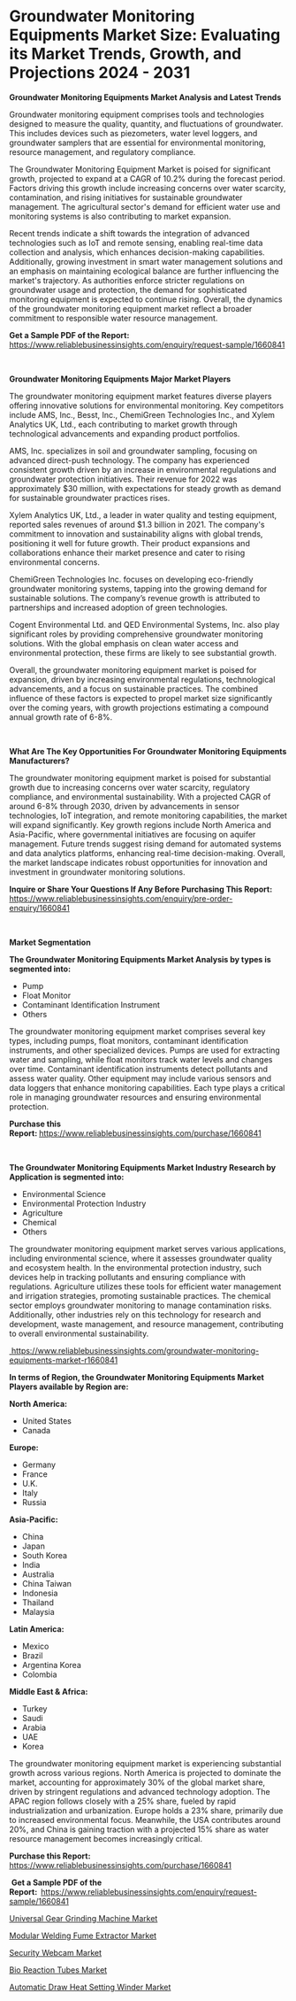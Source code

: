 <p><h1>Groundwater Monitoring Equipments Market Size: Evaluating its Market Trends, Growth, and Projections 2024 - 2031</h1></p><p><strong>Groundwater Monitoring Equipments Market Analysis and Latest Trends</strong></p>
<p><p>Groundwater monitoring equipment comprises tools and technologies designed to measure the quality, quantity, and fluctuations of groundwater. This includes devices such as piezometers, water level loggers, and groundwater samplers that are essential for environmental monitoring, resource management, and regulatory compliance. </p><p>The Groundwater Monitoring Equipment Market is poised for significant growth, projected to expand at a CAGR of 10.2% during the forecast period. Factors driving this growth include increasing concerns over water scarcity, contamination, and rising initiatives for sustainable groundwater management. The agricultural sector's demand for efficient water use and monitoring systems is also contributing to market expansion. </p><p>Recent trends indicate a shift towards the integration of advanced technologies such as IoT and remote sensing, enabling real-time data collection and analysis, which enhances decision-making capabilities. Additionally, growing investment in smart water management solutions and an emphasis on maintaining ecological balance are further influencing the market's trajectory. As authorities enforce stricter regulations on groundwater usage and protection, the demand for sophisticated monitoring equipment is expected to continue rising. Overall, the dynamics of the groundwater monitoring equipment market reflect a broader commitment to responsible water resource management.</p></p>
<p><strong>Get a Sample PDF of the Report:&nbsp;</strong> <a href="https://www.reliablebusinessinsights.com/enquiry/request-sample/1660841?utm_campaign=1119&utm_medium=2&utm_source=Github&utm_content=ia&utm_term=26102024&utm_id=groundwater-monitoring-equipments">https://www.reliablebusinessinsights.com/enquiry/request-sample/1660841</a></p>
<p>&nbsp;</p>
<p><strong>Groundwater Monitoring Equipments Major Market Players</strong></p>
<p><p>The groundwater monitoring equipment market features diverse players offering innovative solutions for environmental monitoring. Key competitors include AMS, Inc., Besst, Inc., ChemiGreen Technologies Inc., and Xylem Analytics UK, Ltd., each contributing to market growth through technological advancements and expanding product portfolios.</p><p>AMS, Inc. specializes in soil and groundwater sampling, focusing on advanced direct-push technology. The company has experienced consistent growth driven by an increase in environmental regulations and groundwater protection initiatives. Their revenue for 2022 was approximately $30 million, with expectations for steady growth as demand for sustainable groundwater practices rises.</p><p>Xylem Analytics UK, Ltd., a leader in water quality and testing equipment, reported sales revenues of around $1.3 billion in 2021. The company's commitment to innovation and sustainability aligns with global trends, positioning it well for future growth. Their product expansions and collaborations enhance their market presence and cater to rising environmental concerns.</p><p>ChemiGreen Technologies Inc. focuses on developing eco-friendly groundwater monitoring systems, tapping into the growing demand for sustainable solutions. The company’s revenue growth is attributed to partnerships and increased adoption of green technologies.</p><p>Cogent Environmental Ltd. and QED Environmental Systems, Inc. also play significant roles by providing comprehensive groundwater monitoring solutions. With the global emphasis on clean water access and environmental protection, these firms are likely to see substantial growth.</p><p>Overall, the groundwater monitoring equipment market is poised for expansion, driven by increasing environmental regulations, technological advancements, and a focus on sustainable practices. The combined influence of these factors is expected to propel market size significantly over the coming years, with growth projections estimating a compound annual growth rate of 6-8%.</p></p>
<p>&nbsp;</p>
<p><strong>What Are The Key Opportunities For Groundwater Monitoring Equipments Manufacturers?</strong></p>
<p><p>The groundwater monitoring equipment market is poised for substantial growth due to increasing concerns over water scarcity, regulatory compliance, and environmental sustainability. With a projected CAGR of around 6-8% through 2030, driven by advancements in sensor technologies, IoT integration, and remote monitoring capabilities, the market will expand significantly. Key growth regions include North America and Asia-Pacific, where governmental initiatives are focusing on aquifer management. Future trends suggest rising demand for automated systems and data analytics platforms, enhancing real-time decision-making. Overall, the market landscape indicates robust opportunities for innovation and investment in groundwater monitoring solutions.</p></p>
<p><strong>Inquire or Share Your Questions If Any Before Purchasing This Report:</strong> <a href="https://www.reliablebusinessinsights.com/enquiry/pre-order-enquiry/1660841?utm_campaign=1119&utm_medium=2&utm_source=Github&utm_content=ia&utm_term=26102024&utm_id=groundwater-monitoring-equipments">https://www.reliablebusinessinsights.com/enquiry/pre-order-enquiry/1660841</a></p>
<p>&nbsp;</p>
<p><strong>Market Segmentation</strong></p>
<p><strong>The Groundwater Monitoring Equipments Market Analysis by types is segmented into:</strong></p>
<p><ul><li>Pump</li><li>Float Monitor</li><li>Contaminant Identification Instrument</li><li>Others</li></ul></p>
<p><p>The groundwater monitoring equipment market comprises several key types, including pumps, float monitors, contaminant identification instruments, and other specialized devices. Pumps are used for extracting water and sampling, while float monitors track water levels and changes over time. Contaminant identification instruments detect pollutants and assess water quality. Other equipment may include various sensors and data loggers that enhance monitoring capabilities. Each type plays a critical role in managing groundwater resources and ensuring environmental protection.</p></p>
<p><strong>Purchase this Report:&nbsp;</strong><a href="https://www.reliablebusinessinsights.com/purchase/1660841?utm_campaign=1119&utm_medium=2&utm_source=Github&utm_content=ia&utm_term=26102024&utm_id=groundwater-monitoring-equipments">https://www.reliablebusinessinsights.com/purchase/1660841</a></p>
<p>&nbsp;</p>
<p><strong>The Groundwater Monitoring Equipments Market Industry Research by Application is segmented into:</strong></p>
<p><ul><li>Environmental Science</li><li>Environmental Protection Industry</li><li>Agriculture</li><li>Chemical</li><li>Others</li></ul></p>
<p><p>The groundwater monitoring equipment market serves various applications, including environmental science, where it assesses groundwater quality and ecosystem health. In the environmental protection industry, such devices help in tracking pollutants and ensuring compliance with regulations. Agriculture utilizes these tools for efficient water management and irrigation strategies, promoting sustainable practices. The chemical sector employs groundwater monitoring to manage contamination risks. Additionally, other industries rely on this technology for research and development, waste management, and resource management, contributing to overall environmental sustainability.</p></p>
<p><a href="https://www.reliablebusinessinsights.com/groundwater-monitoring-equipments-market-r1660841?utm_campaign=1119&utm_medium=2&utm_source=Github&utm_content=ia&utm_term=26102024&utm_id=groundwater-monitoring-equipments">&nbsp;https://www.reliablebusinessinsights.com/groundwater-monitoring-equipments-market-r1660841</a></p>
<p><strong>In terms of Region, the Groundwater Monitoring Equipments Market Players available by Region are:</strong></p>
<p>
    <p> <strong> North America: </strong>
        <ul>
            <li>United States</li>
            <li>Canada</li>
        </ul>
        </p> 
    <p> <strong> Europe: </strong>
        <ul>
            <li>Germany</li>
            <li>France</li>
            <li>U.K.</li>
            <li>Italy</li>
            <li>Russia</li>
        </ul>
        </p> 
    <p> <strong> Asia-Pacific: </strong>
        <ul>
            <li>China</li>
            <li>Japan</li>
            <li>South Korea</li>
            <li>India</li>
            <li>Australia</li>
            <li>China Taiwan</li>
            <li>Indonesia</li>
            <li>Thailand</li>
            <li>Malaysia</li>
        </ul>
        </p> 
    <p> <strong> Latin America: </strong>
        <ul>
            <li>Mexico</li>
            <li>Brazil</li>
            <li>Argentina Korea</li>
            <li>Colombia</li>
        </ul>
        </p> 
    <p> <strong> Middle East & Africa: </strong>
        <ul>
            <li>Turkey</li>
            <li>Saudi</li>
            <li>Arabia</li>
            <li>UAE</li>
            <li>Korea</li>
        </ul>
    </p>
    </p>
<p><p>The groundwater monitoring equipment market is experiencing substantial growth across various regions. North America is projected to dominate the market, accounting for approximately 30% of the global market share, driven by stringent regulations and advanced technology adoption. The APAC region follows closely with a 25% share, fueled by rapid industrialization and urbanization. Europe holds a 23% share, primarily due to increased environmental focus. Meanwhile, the USA contributes around 20%, and China is gaining traction with a projected 15% share as water resource management becomes increasingly critical.</p></p>
<p><strong>Purchase this Report: </strong><a href="https://www.reliablebusinessinsights.com/purchase/1660841?utm_campaign=1119&utm_medium=2&utm_source=Github&utm_content=ia&utm_term=26102024&utm_id=groundwater-monitoring-equipments">https://www.reliablebusinessinsights.com/purchase/1660841</a></p>
<p>&nbsp;<strong>Get a Sample PDF of the Report:&nbsp;&nbsp;</strong><a href="https://www.reliablebusinessinsights.com/enquiry/request-sample/1660841?utm_campaign=1119&utm_medium=2&utm_source=Github&utm_content=ia&utm_term=26102024&utm_id=groundwater-monitoring-equipments">https://www.reliablebusinessinsights.com/enquiry/request-sample/1660841</a></p>
<p><strong></strong></p>
<p><p><a href="https://github.com/cydskenna/Market-Research-Report-List-1/blob/main/universal-gear-grinding-machine-market.md?utm_campaign=1119&utm_medium=2&utm_source=Github&utm_content=ia&utm_term=26102024&utm_id=groundwater-monitoring-equipments">Universal Gear Grinding Machine Market</a></p><p><a href="https://issuu.com/reportprime-2/docs/modular-welding-fume-extractor-mark_ee3d44afd62931?utm_campaign=1119&utm_medium=2&utm_source=Github&utm_content=ia&utm_term=26102024&utm_id=groundwater-monitoring-equipments">Modular Welding Fume Extractor Market</a></p><p><a href="https://github.com/gabrielleq8bung/Market-Research-Report-List-1/blob/main/security-webcam-market.md?utm_campaign=1119&utm_medium=2&utm_source=Github&utm_content=ia&utm_term=26102024&utm_id=groundwater-monitoring-equipments">Security Webcam Market</a></p><p><a href="https://www.linkedin.com/pulse/digital-transformation-bio-reaction-tubes-industry-market-outyf?utm_campaign=1119&utm_medium=2&utm_source=Github&utm_content=ia&utm_term=26102024&utm_id=groundwater-monitoring-equipments">Bio Reaction Tubes Market</a></p><p><a href="https://issuu.com/reportprime-2/docs/automatic-draw-heat-setting-winder-_da074376687156?utm_campaign=1119&utm_medium=2&utm_source=Github&utm_content=ia&utm_term=26102024&utm_id=groundwater-monitoring-equipments">Automatic Draw Heat Setting Winder Market</a></p></p>